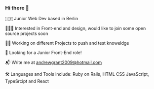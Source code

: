 ### Hi there 👋
🇮🇪 Junior Web Dev based in Berlin

👨🏻‍🎨 Interested in Front-end and design, would like to join some open source projects soon

🏋️‍♀️ Working on different Projects to push and test knoweldge

🤠 Looking for a Junior Front-End role!

📬 Write me at andrewgrant2009@hotmail.com

🛠 Languages and Tools include: Ruby on Rails, HTML CSS JavaScript, TypeSrcipt and React
